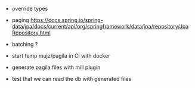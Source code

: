 
- override types

- paging
https://docs.spring.io/spring-data/jpa/docs/current/api/org/springframework/data/jpa/repository/JpaRepository.html

- batching ?

- start temp mujz/pagila in CI with docker
- generate pagila files with mill plugin
- test that we can read the db with generated files

